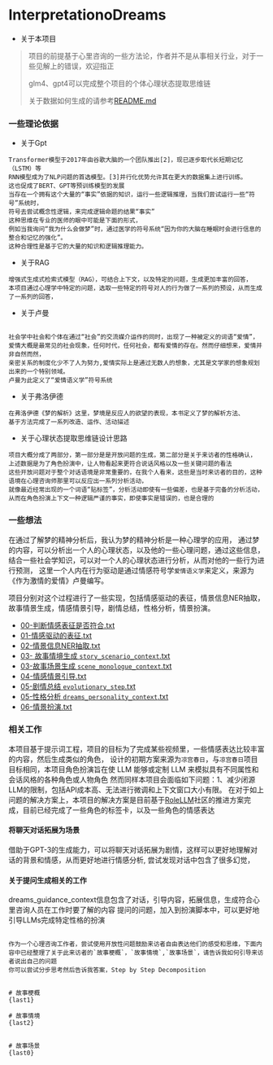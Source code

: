 # InterpretationoDreams
- 关于本项目
> 项目的前提基于心里咨询的一些方法论，作者并不是从事相关行业，对于一些见解上的错误，欢迎指正
> 
> glm4、gpt4可以完成整个项目的个体心理状态提取思维链
> 
> 关于数据如何生成的请参考[README.md](../../%E6%A2%A6%E4%B8%8E%E5%88%9B%E9%80%A0%E6%80%A7%E5%88%86%E6%9E%90/README.md)
>


### 一些理论依据

- 关于Gpt
```text
Transformer模型于2017年由谷歌大脑的一个团队推出[2]，现已逐步取代长短期记忆（LSTM）等
RNN模型成为了NLP问题的首选模型。[3]并行化优势允许其在更大的数据集上进行训练。
这也促成了BERT、GPT等预训练模型的发展
当存在一个拥有这个大量的“事实”依据的知识，运行一些逻辑推理，当我们尝试运行一些“符号”系统时，
符号去尝试概念性逻辑，来完成逻辑命题的结果“事实”
这种思维在专业的医师的眼中可能是下面的形式，
例如当我询问“我为什么会做梦”时，通过医学的符号系统“因为你的大脑在睡眠时会进行信息的整合和记忆的强化”。
这种合理性是基于它的大量的知识和逻辑推理能力。

```
- 关于RAG
```text
增强式生成式检索式模型（RAG），可结合上下文，以及特定的问题，生成更加丰富的回答，
本项目通过心理学中特定的问题，选取一些特定的符号对人的行为做了一系列的预设，从而生成了一系列的回答，
```
- 关于卢曼
```text

社会学中社会和个体在通过“社会”的交流媒介运作的同时，出现了一种被定义的词语“爱情”，
爱情大概是最常见的社会现象，任何时代，任何社会，都有爱情的存在。然而仔细想来，爱情并非自然而然，
亲密关系的制度化少不了人为努力,爱情实际上是通过无数人的想象，尤其是文学家的想象规划出来的一个特别领域。
卢曼为此定义了“爱情语义学”符号系统
```
- 关于弗洛伊德
```text
在弗洛伊德《梦的解析》这里，梦境是反应人的欲望的表现，本书定义了梦的解析方法、
基于方法完成了一系列改造、运作、活动描述
```


- 关于心理状态提取思维链设计思路
```text
项目大概分成了两部分，第一部分是是开放问题的生成，第二部分是关于来访者的性格确认，
上述数据是为了角色扮演中，让人物看起来更符合说话风格以及一些关键问题的看法
这些开放问题对于整个对话语境是非常重要的，在我个人看来，这些是当时来访者的目的，这种语境在心理咨询师那里可以反应出一系列分析活动，
就像最近经常出现的一个词语“贴标签”，分析活动即使有一些偏差，也是基于完备的分析活动， 
从而在角色扮演上下文一种逻辑严谨的事实，即使事实是错误的，也是合理的
```
### 一些想法
在通过了解梦的精神分析后，我认为梦的精神分析是一种心理学的应用，
通过梦的内容，可以分析出一个人的心理状态，以及他的一些心理问题，通过这些信息，
结合一些社会学知识，可以对一个人的心理状态进行分析，从而对他的一些行为进行预测，
这里一个人内在行为驱动是通过情感符号学`爱情语义学`来定义，来源为《作为激情的爱情》卢曼编写。

项目分别对这个过程进行了一些实现，包括情感驱动的表征，情景信息NER抽取，故事情景生成，情感情景引导，剧情总结，性格分析，情景扮演。
- [00-判断情感表征是否符合.txt](%E6%A2%A6%E4%B8%8E%E5%88%9B%E9%80%A0%E6%80%A7%E5%88%86%E6%9E%90/%E8%99%9A%E6%8B%9F%E7%BD%91%E5%8F%8B/%E8%A1%8C%E4%B8%BA%E9%A9%B1%E5%8A%A8/00-%E5%88%A4%E6%96%AD%E6%83%85%E6%84%9F%E8%A1%A8%E5%BE%81%E6%98%AF%E5%90%A6%E7%AC%A6%E5%90%88.txt)
- [01-情感驱动的表征.txt](%E6%A2%A6%E4%B8%8E%E5%88%9B%E9%80%A0%E6%80%A7%E5%88%86%E6%9E%90/%E8%99%9A%E6%8B%9F%E7%BD%91%E5%8F%8B/%E8%A1%8C%E4%B8%BA%E9%A9%B1%E5%8A%A8/01-%E6%83%85%E6%84%9F%E9%A9%B1%E5%8A%A8%E7%9A%84%E8%A1%A8%E5%BE%81.txt)
- [02-情景信息NER抽取.txt](%E6%A2%A6%E4%B8%8E%E5%88%9B%E9%80%A0%E6%80%A7%E5%88%86%E6%9E%90/%E8%99%9A%E6%8B%9F%E7%BD%91%E5%8F%8B/%E8%A1%8C%E4%B8%BA%E9%A9%B1%E5%8A%A8/02-%E6%83%85%E6%99%AF%E4%BF%A1%E6%81%AFNER%E6%8A%BD%E5%8F%96.txt)
- [03- 故事情境生成 `story_scenario_context`.txt](%E6%A2%A6%E4%B8%8E%E5%88%9B%E9%80%A0%E6%80%A7%E5%88%86%E6%9E%90/%E8%99%9A%E6%8B%9F%E7%BD%91%E5%8F%8B/%E8%A1%8C%E4%B8%BA%E9%A9%B1%E5%8A%A8/03-%20%E6%95%85%E4%BA%8B%E6%83%85%E5%A2%83%E7%94%9F%E6%88%90.txt)
- [03-故事场景生成 `scene_monologue_context`.txt](%E6%A2%A6%E4%B8%8E%E5%88%9B%E9%80%A0%E6%80%A7%E5%88%86%E6%9E%90/%E8%99%9A%E6%8B%9F%E7%BD%91%E5%8F%8B/%E8%A1%8C%E4%B8%BA%E9%A9%B1%E5%8A%A8/03-%E6%95%85%E4%BA%8B%E5%9C%BA%E6%99%AF%E7%94%9F%E6%88%90.txt)
- [04-情感情景引导.txt](%E6%A2%A6%E4%B8%8E%E5%88%9B%E9%80%A0%E6%80%A7%E5%88%86%E6%9E%90/%E8%99%9A%E6%8B%9F%E7%BD%91%E5%8F%8B/%E8%A1%8C%E4%B8%BA%E9%A9%B1%E5%8A%A8/04-%E6%83%85%E6%84%9F%E6%83%85%E6%99%AF%E5%BC%95%E5%AF%BC.txt)
- [05-剧情总结 `evolutionary_step`.txt](%E6%A2%A6%E4%B8%8E%E5%88%9B%E9%80%A0%E6%80%A7%E5%88%86%E6%9E%90/%E8%99%9A%E6%8B%9F%E7%BD%91%E5%8F%8B/%E8%A1%8C%E4%B8%BA%E9%A9%B1%E5%8A%A8/05-%E5%89%A7%E6%83%85%E6%80%BB%E7%BB%93.txt)
- [05-性格分析 `dreams_personality_context`.txt](%E6%A2%A6%E4%B8%8E%E5%88%9B%E9%80%A0%E6%80%A7%E5%88%86%E6%9E%90/%E8%99%9A%E6%8B%9F%E7%BD%91%E5%8F%8B/%E8%A1%8C%E4%B8%BA%E9%A9%B1%E5%8A%A8/05-%E6%80%A7%E6%A0%BC%E5%88%86%E6%9E%90.txt)
- [06-情景扮演.txt](%E6%A2%A6%E4%B8%8E%E5%88%9B%E9%80%A0%E6%80%A7%E5%88%86%E6%9E%90/%E8%99%9A%E6%8B%9F%E7%BD%91%E5%8F%8B/%E8%A1%8C%E4%B8%BA%E9%A9%B1%E5%8A%A8/06-%E6%83%85%E6%99%AF%E6%89%AE%E6%BC%94.txt)

### 相关工作
本项目基于提示词工程，项目的目标为了完成某些视频里，一些情感表达比较丰富的内容，然后生成类似的角色，
设计的初期方案来源为`凉宫春日`，与`凉宫春日`项目目标相同，本项目角色扮演旨在使 LLM 能够或定制 LLM 来模拟具有不同属性和会话风格的各种角色或人物角色
然而同样本项目会面临如下问题：1、减少闭源LLM的限制，包括API成本高、无法进行微调和上下文窗口大小有限。
在对于如上问题的解决方案上，本项目的解决方案是目前基于[RoleLLM](https://arxiv.org/abs/2310.00746)社区的推进方案完成，目前已经完成了一些角色的标签卡，以及一些角色的情感表达
#### 将聊天对话拓展为场景
借助于GPT-3的生成能力，可以将聊天对话拓展为剧情，这样可以更好地理解对话的背景和情感，从而更好地进行情感分析,
尝试发现对话中包含了很多幻觉，


#### 关于提问生成相关的工作
dreams_guidance_context信息包含了对话，引导内容，拓展信息，生成符合心里咨询人员在工作时要了解的内容
提问的问题，加入到扮演脚本中，可以更好地引导LLMs完成特定性格的扮演
```

作为一个心理咨询工作者，尝试使用开放性问题鼓励来访者自由表达他们的感受和思维，下面内容中已经整理了关于此来访者的`故事梗概`，`故事情境`,`故事场景`，请告诉我如何引导来访者说出自己的问题
你可以尝试分步思考然后告诉我答案，Step by Step Decomposition


# 故事梗概
{last1}

# 故事情境
{last2}


# 故事场景
{last0}

```

####
